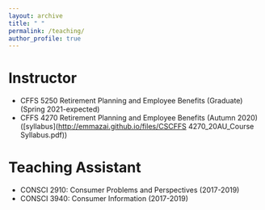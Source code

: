 ```yaml
---
layout: archive
title: " "
permalink: /teaching/
author_profile: true
---
```


Instructor
======
* CFFS 5250 Retirement Planning and Employee Benefits (Graduate) (Spring 2021-expected)
* CFFS 4270 Retirement Planning and Employee Benefits (Autumn 2020) ([syllabus](http://emmazai.github.io/files/CSCFFS 4270_20AU_Course Syllabus.pdf))


Teaching Assistant
======
* CONSCI 2910: Consumer Problems and Perspectives (2017-2019)
* CONSCI 3940: Consumer Information (2017-2019)
